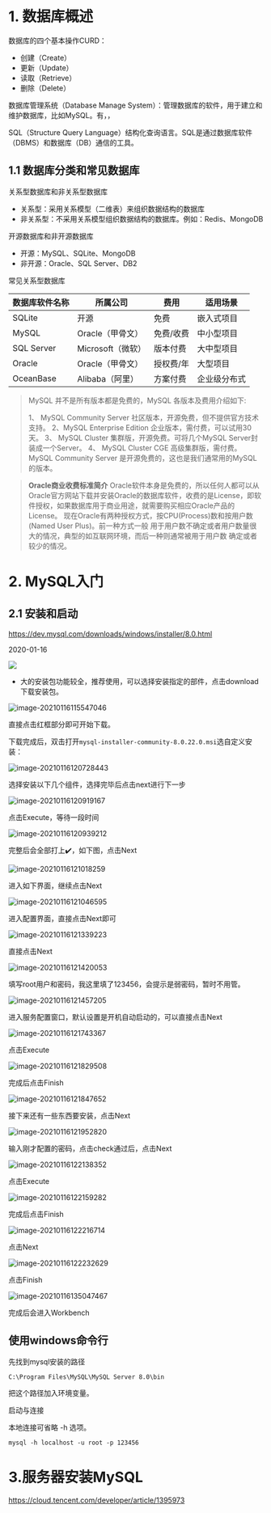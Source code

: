 # 1. 数据库概述

数据库的四个基本操作CURD：

- 创建（Create）
- 更新（Update）
- 读取（Retrieve）
- 删除（Delete）

数据库管理系统（Database Manage System）：管理数据库的软件，用于建立和维护数据库，比如MySQL。有，，

SQL（Structure Query Language）结构化查询语言。SQL是通过数据库软件（DBMS）和数据库（DB）通信的工具。

## 1.1 数据库分类和常见数据库

关系型数据库和非关系型数据库

- 关系型：采用关系模型（二维表）来组织数据结构的数据库
- 非关系型：不采用关系模型组织数据结构的数据库。例如：Redis、MongoDB

开源数据库和非开源数据库

- 开源：MySQL、SQLite、MongoDB
- 非开源：Oracle、SQL Server、DB2

常见关系型数据库

| 数据库软件名称 | 所属公司          | 费用      | 适用场景     |
| -------------- | ----------------- | --------- | ------------ |
| SQLite         | 开源              | 免费      | 嵌入式项目   |
| MySQL          | Oracle（甲骨文）  | 免费/收费 | 中小型项目   |
| SQL Server     | Microsoft（微软） | 版本付费  | 大中型项目   |
| Oracle         | Oracle（甲骨文）  | 授权费/年 | 大型项目     |
| OceanBase      | Alibaba（阿里）   | 方案付费  | 企业级分布式 |

> MySQL 并不是所有版本都是免费的，MySQL 各版本及费用介绍如下:
>
> 1、 MySQL Community Server 社区版本，开源免费，但不提供官方技术支持。
> 2、MySQL Enterprise Edition 企业版本，需付费，可以试用30天。
> 3、 MySQL Cluster 集群版，开源免费。可将几个MySQL Server封装成一个Server。
> 4、 MySQL Cluster CGE 高级集群版，需付费。
> MySQL Community Server 是开源免费的，这也是我们通常用的MySQL的版本。  

> **Oracle商业收费标准简介**
> Oracle软件本身是免费的，所以任何人都可以从Oracle官方网站下载并安装Oracle的数据库软件，收费的是License，即软件授权，如果数据库用于商业用途，就需要购买相应Oracle产品的License。
> 现在Oracle有两种授权方式，按CPU(Process)数和按用户数(Named User Plus)。前一种方式一般
> 用于用户数不确定或者用户数量很大的情况，典型的如互联网环境，而后一种则通常被用于用户数
> 确定或者较少的情况。  

# 2. MySQL入门

## 2.1 安装和启动

https://dev.mysql.com/downloads/windows/installer/8.0.html  

2020-01-16

![](img/MySQL下载界面.png)

- 大的安装包功能较全，推荐使用，可以选择安装指定的部件，点击download下载安装包。

![image-20210116115547046](img/image-20210116115547046.png)

直接点击红框部分即可开始下载。

下载完成后，双击打开`mysql-installer-community-8.0.22.0.msi`选自定义安装：

![image-20210116120728443](img/image-20210116120728443.png)

选择安装以下几个组件，选择完毕后点击next进行下一步

![image-20210116120919167](img/image-20210116120919167.png)

点击Execute，等待一段时间

![image-20210116120939212](img/image-20210116120939212.png)

完整后会全部打上:heavy_check_mark:，如下图，点击Next

![image-20210116121018259](img/image-20210116121018259.png)

进入如下界面，继续点击Next

![image-20210116121046595](img/image-20210116121046595.png)

进入配置界面，直接点击Next即可

![image-20210116121339223](img/image-20210116121339223.png)

直接点击Next

![image-20210116121420053](img/image-20210116121420053.png)

填写root用户和密码，我这里填了123456，会提示是弱密码，暂时不用管。

![image-20210116121457205](img/image-20210116121457205.png)

进入服务配置窗口，默认设置是开机自动启动的，可以直接点击Next

![image-20210116121743367](img/image-20210116121743367.png)

点击Execute

![image-20210116121829508](img/image-20210116121829508.png)

完成后点击Finish

![image-20210116121847652](img/image-20210116121847652.png)



接下来还有一些东西要安装，点击Next

![image-20210116121952820](img/image-20210116121952820.png)

输入刚才配置的密码，点击check通过后，点击Next

![image-20210116122138352](img/image-20210116122138352.png)

点击Execute

![image-20210116122159282](img/image-20210116122159282.png)

完成后点击Finish

![image-20210116122216714](img/image-20210116122216714.png)

点击Next

![image-20210116122232629](img/image-20210116122232629.png)

点击Finish

![image-20210116135047467](img/image-20210116135047467.png)

完成后会进入Workbench







## 使用windows命令行

先找到mysql安装的路径

`C:\Program Files\MySQL\MySQL Server 8.0\bin`

把这个路径加入环境变量。

启动与连接

本地连接可省略 -h 选项。

```
mysql -h localhost -u root -p 123456
```



# 3.服务器安装MySQL

https://cloud.tencent.com/developer/article/1395973
